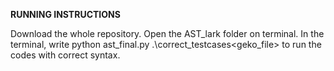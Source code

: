 **RUNNING INSTRUCTIONS**

Download the whole repository.
Open the AST_lark folder on terminal.
In the terminal, write python ast_final.py .\correct_testcases\<geko_file> to run the codes with correct syntax.
